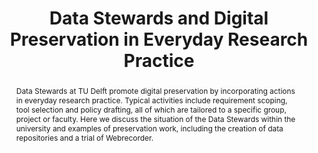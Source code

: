 ---
abstract: Data Stewards at TU Delft promote digital preservation by incorporating
  actions in everyday research practice. Typical activities include requirement scoping,
  tool selection and policy drafting, all of which are tailored to a specific group,
  project or faculty. Here we discuss the situation of the Data Stewards within the
  university and examples of preservation work, including the creation of data repositories
  and a trial of Webrecorder.
creators:
- Love, J.S.
- Wang, Yan
- Plomp, Esther
date: null
document_url: https://services.phaidra.univie.ac.at/api/object/o:1081735/download
grand_parent: iPRES
institutions: []
keywords: []
landing_page_url: https://phaidra.univie.ac.at/o:1081735
language: eng
layout: publication
license: CC BY 4.0 International
notes_url: null
parent: iPRES 2019
presentation_url: null
publication_type: paper
size: 233245
source_name: iPRES
title: 'Data Stewards and Digital Preservation in Everyday Research Practice '
year: 2019
---